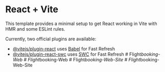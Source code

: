 # React + Vite

This template provides a minimal setup to get React working in Vite with HMR and some ESLint rules.

Currently, two official plugins are available:

- [@vitejs/plugin-react](https://github.com/vitejs/vite-plugin-react/blob/main/packages/plugin-react/README.md) uses [Babel](https://babeljs.io/) for Fast Refresh
- [@vitejs/plugin-react-swc](https://github.com/vitejs/vite-plugin-react-swc) uses [SWC](https://swc.rs/) for Fast Refresh
#   F l i g h t _ b o o k i n g - W e b  
 #   F l i g h t _ b o o k i n g - W e b  
 #   F l i g h t _ b o o k i n g - W e b - S i t e  
 #   F l i g h t _ b o o k i n g - W e b - S i t e  
 